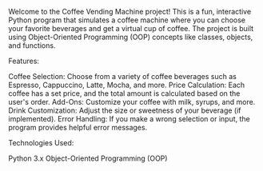 Welcome to the Coffee Vending Machine project! This is a fun, interactive Python program that simulates a coffee machine where you can choose your favorite beverages and get a virtual cup of coffee.
The project is built using Object-Oriented Programming (OOP) concepts like classes, objects, and functions.

Features:

Coffee Selection: Choose from a variety of coffee beverages such as Espresso, Cappuccino, Latte, Mocha, and more.
Price Calculation: Each coffee has a set price, and the total amount is calculated based on the user's order.
Add-Ons: Customize your coffee with milk, syrups, and more.
Drink Customization: Adjust the size or sweetness of your beverage (if implemented).
Error Handling: If you make a wrong selection or input, the program provides helpful error messages.

Technologies Used:

Python 3.x
Object-Oriented Programming (OOP)
